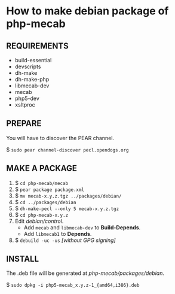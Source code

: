 How to make debian package of php-mecab
=======================================

REQUIREMENTS
------------

* build-essential
* devscripts
* dh-make
* dh-make-php
* libmecab-dev
* mecab
* php5-dev
* xsltproc


PREPARE
-------

You will have to discover the PEAR channel.

$ `sudo pear channel-discover pecl.opendogs.org`


MAKE A PACKAGE
--------------

1. $ `cd php-mecab/mecab`
2. $ `pear package package.xml`
3. $ `mv mecab-x.y.z.tgz ../packages/debian/`
4. $ `cd ../packages/debian`
5. $ `dh-make-pecl --only 5 mecab-x.y.z.tgz`
6. $ `cd php-mecab-x.y.z`
7. Edit *debian/control*.
    * Add `mecab` and `libmecab-dev` to **Build-Depends**.
    * Add `libmecab1` to **Depends**.
8. $ `debuild -uc -us` *[without GPG signing]*


INSTALL
-------

The .deb file will be generated at *php-mecab/packages/debian*.

$ `sudo dpkg -i php5-mecab_x.y.z-1_{amd64,i386}.deb`
